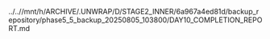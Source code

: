 ../..//mnt/h/ARCHIVE/.UNWRAP/D/STAGE2_INNER/6a967a4ed81d/backup_repository/phase5_5_backup_20250805_103800/DAY10_COMPLETION_REPORT.md